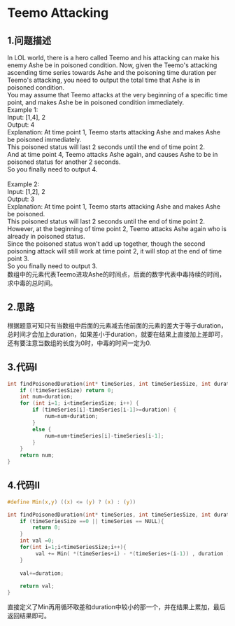 Teemo Attacking
===

1.问题描述
---

In LOL world, there is a hero called Teemo and his attacking can make his enemy Ashe be in poisoned condition. Now, given the Teemo's attacking ascending time series towards Ashe and the poisoning time duration per Teemo's attacking, you need to output the total time that Ashe is in poisoned condition. <br>
You may assume that Teemo attacks at the very beginning of a specific time point, and makes Ashe be in poisoned condition immediately.<br>
Example 1:<br>
Input: [1,4], 2<br>
Output: 4<br>
Explanation: At time point 1, Teemo starts attacking Ashe and makes Ashe be poisoned immediately.<br> 
This poisoned status will last 2 seconds until the end of time point 2. <br>
And at time point 4, Teemo attacks Ashe again, and causes Ashe to be in poisoned status for another 2 seconds. <br>
So you finally need to output 4.<br>
<br>
Example 2:<br>
Input: [1,2], 2<br>
Output: 3<br>
Explanation: At time point 1, Teemo starts attacking Ashe and makes Ashe be poisoned.<br> 
This poisoned status will last 2 seconds until the end of time point 2. <br>
However, at the beginning of time point 2, Teemo attacks Ashe again who is already in poisoned status.<br> 
Since the poisoned status won't add up together, though the second poisoning attack will still work at time point 2, it will stop at the end of time point 3. <br>
So you finally need to output 3.<br>
数组中的元素代表Teemo进攻Ashe的时间点，后面的数字代表中毒持续的时间，求中毒的总时间。

2.思路
---

根据题意可知只有当数组中后面的元素减去他前面的元素的差大于等于duration，总时间才会加上duration，如果差小于duration，就要在结果上直接加上差即可，还有要注意当数组的长度为0时，中毒的时间一定为0.

3.代码I
---

```c
int findPoisonedDuration(int* timeSeries, int timeSeriesSize, int duration) {
    if (!timeSeriesSize) return 0;
    int num=duration;
    for (int i=1; i<timeSeriesSize; i++) {
        if (timeSeries[i]-timeSeries[i-1]>=duration) {
            num=num+duration;
        }
        else {
            num=num+timeSeries[i]-timeSeries[i-1];
        }
    }
    return num;
}
```

4.代码II
---

```c
#define Min(x,y) ((x) <= (y) ? (x) : (y)) 

int findPoisonedDuration(int* timeSeries, int timeSeriesSize, int duration) {
    if (timeSeriesSize ==0 || timeSeries == NULL){
        return 0;
    }
    int val =0;
    for(int i=1;i<timeSeriesSize;i++){
         val += Min( *(timeSeries+i) - *(timeSeries+(i-1)) , duration );
    }
    
    val+=duration;
    
    return val;
}
```

直接定义了Min再用循环取差和duration中较小的那一个，并在结果上累加，最后返回结果即可。

